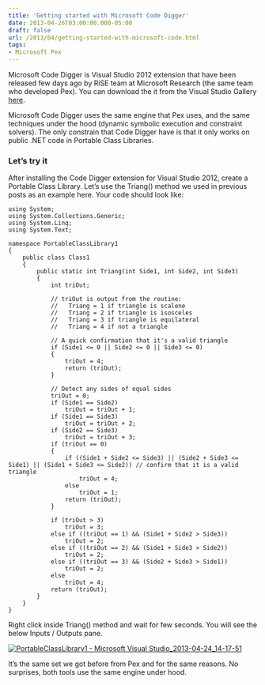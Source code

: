 ```yaml
---
title: 'Getting started with Microsoft Code Digger'
date: 2013-04-26T03:00:00.000-05:00
draft: false
url: /2013/04/getting-started-with-microsoft-code.html
tags: 
- Microsoft Pex
---
```


Microsoft Code Digger is Visual Studio 2012 extension that have been released few days ago by RiSE team at Microsoft Research (the same team who developed Pex). You can download the it from the Visual Studio Gallery [here](http://visualstudiogallery.msdn.microsoft.com/fb5badda-4ea3-4314-a723-a1975cbdabb4).

Microsoft Code Digger uses the same engine that Pex uses, and the same techniques under the hood (dynamic symbolic execution and constraint solvers). The only constrain that Code Digger have is that it only works on public .NET code in Portable Class Libraries.

### Let’s try it

After installing the Code Digger extension for Visual Studio 2012, create a Portable Class Library. Let’s use the Triang() method we used in previous posts as an example here. Your code should look like:

```
using System;  
using System.Collections.Generic;  
using System.Linq;  
using System.Text;  
  
namespace PortableClassLibrary1  
{  
    public class Class1  
    {  
        public static int Triang(int Side1, int Side2, int Side3)  
        {  
            int triOut;  
  
            // triOut is output from the routine:  
            //   Triang = 1 if triangle is scalene  
            //   Triang = 2 if triangle is isosceles  
            //   Triang = 3 if triangle is equilateral  
            //   Triang = 4 if not a triangle  
  
            // A quick confirmation that it's a valid triangle  
            if (Side1 <= 0 || Side2 <= 0 || Side3 <= 0)  
            {  
                triOut = 4;  
                return (triOut);  
            }  
  
            // Detect any sides of equal sides  
            triOut = 0;  
            if (Side1 == Side2)  
                triOut = triOut + 1;  
            if (Side1 == Side3)  
                triOut = triOut + 2;  
            if (Side2 == Side3)  
                triOut = triOut + 3;  
            if (triOut == 0)  
            {  
                if ((Side1 + Side2 <= Side3) || (Side2 + Side3 <= Side1) || (Side1 + Side3 <= Side2)) // confirm that it is a valid triangle   
                    triOut = 4;  
                else  
                    triOut = 1;  
                return (triOut);  
            }  
  
            if (triOut > 3)  
                triOut = 3;  
            else if ((triOut == 1) && (Side1 + Side2 > Side3))  
                triOut = 2;  
            else if ((triOut == 2) && (Side1 + Side3 > Side2))  
                triOut = 2;  
            else if ((triOut == 3) && (Side2 + Side3 > Side1))  
                triOut = 2;  
            else  
                triOut = 4;  
            return (triOut);  
        }  
    }  
}  

```  

Right click inside Triang() method and wait for few seconds. You will see the below Inputs / Outputs pane.

  

[![PortableClassLibrary1 - Microsoft Visual Studio_2013-04-24_14-17-51](https://blogger.googleusercontent.com/img/b/R29vZ2xl/AVvXsEjUU3ne3xMp-kQSGfJXgsQ1sX8mTeah_AsFGmOjt1xH-F759a9JlLS3jfpoYn_p8D7jPNHWR0HQ5Cdta6sVNinqKpPUJMocNUT6Ngi_N05AATicFHxG4tXWpuJ7rO5mQK4pg0K5W9qcaQ/?imgmax=800 "PortableClassLibrary1 - Microsoft Visual Studio_2013-04-24_14-17-51")](https://blogger.googleusercontent.com/img/b/R29vZ2xl/AVvXsEgNEcipgiWFyGCJ3opXnfLqNOsy91dwy7e2JYzxIBPKDE6nrk8c2gN_FeRxFqa_9KmSCwak8HPTewT1Zhdl1fGZCUQ8sB6chnVw9PeVE9OZBOtaP5rf7swtKktEtT9wR497JbdXZmhpwA/s1600-h/PortableClassLibrary1%252520-%252520Microsoft%252520Visual%252520Studio_2013-04-24_14-17-51%25255B4%25255D.jpg) 

  

It’s the same set we got before from Pex and for the same reasons. No surprises, both tools use the same engine under hood.